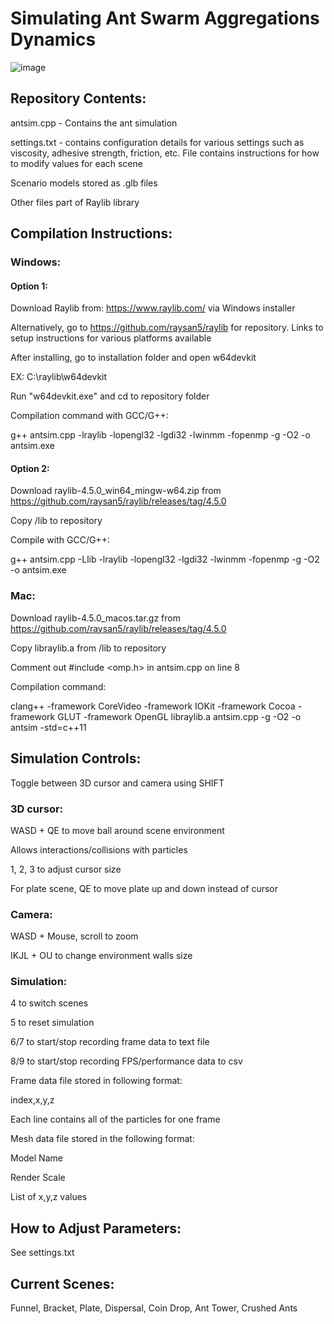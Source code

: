 ﻿# Simulating Ant Swarm Aggregations Dynamics
![image](https://github.com/user-attachments/assets/a7dbf875-42b4-48c9-b2f8-934dc945e7b8)


## Repository Contents:

antsim.cpp - Contains the ant simulation

settings.txt - contains configuration details for various settings such as viscosity, adhesive strength, friction, etc. File contains instructions for how to modify values for each scene

Scenario models stored as .glb files

Other files part of Raylib library

## Compilation Instructions:

### Windows:

#### Option 1:
Download Raylib from: https://www.raylib.com/ via Windows installer

Alternatively, go to https://github.com/raysan5/raylib for repository. Links to setup instructions for various platforms available

After installing, go to installation folder and open w64devkit

EX: C:\raylib\w64devkit

Run "w64devkit.exe" and cd to repository folder

Compilation command with GCC/G++:

g++ antsim.cpp -lraylib -lopengl32 -lgdi32 -lwinmm -fopenmp -g -O2 -o antsim.exe

#### Option 2:
Download raylib-4.5.0_win64_mingw-w64.zip from https://github.com/raysan5/raylib/releases/tag/4.5.0

Copy /lib to repository

Compile with GCC/G++:

g++ antsim.cpp -Llib -lraylib -lopengl32 -lgdi32 -lwinmm -fopenmp -g -O2 -o antsim.exe

### Mac:

Download raylib-4.5.0_macos.tar.gz from https://github.com/raysan5/raylib/releases/tag/4.5.0

Copy libraylib.a from /lib to repository

Comment out #include <omp.h> in antsim.cpp on line 8

Compilation command:

clang++ -framework CoreVideo -framework IOKit -framework Cocoa -framework GLUT -framework OpenGL libraylib.a antsim.cpp -g -O2 -o antsim -std=c++11

## Simulation Controls:

Toggle between 3D cursor and camera using SHIFT

### 3D cursor:

WASD + QE to move ball around scene environment

Allows interactions/collisions with particles

1, 2, 3 to adjust cursor size

For plate scene, QE to move plate up and down instead of cursor

### Camera:

WASD + Mouse, scroll to zoom

IKJL + OU to change environment walls size

### Simulation:

4 to switch scenes

5 to reset simulation

6/7 to start/stop recording frame data to text file

8/9 to start/stop recording FPS/performance data to csv

Frame data file stored in following format:

index,x,y,z

Each line contains all of the particles for one frame

Mesh data file stored in the following format:

Model Name

Render Scale

List of x,y,z values

## How to Adjust Parameters:
See settings.txt

## Current Scenes:
Funnel, Bracket, Plate, Dispersal, Coin Drop, Ant Tower, Crushed Ants
